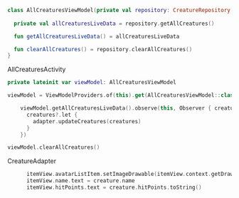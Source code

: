 



```kotlin
class AllCreaturesViewModel(private val repository: CreatureRepository = RoomRepository()) : ViewModel() {
  
  private val allCreaturesLiveData = repository.getAllCreatures()

  fun getAllCreaturesLiveData() = allCreaturesLiveData

  fun clearAllCreatures() = repository.clearAllCreatures()
}
```



AllCreaturesActivity



```kotlin
private lateinit var viewModel: AllCreaturesViewModel
```



```kotlin
viewModel = ViewModelProviders.of(this).get(AllCreaturesViewModel::class.java)
```



```kotlin
    viewModel.getAllCreaturesLiveData().observe(this, Observer { creatures ->
      creatures?.let {
        adapter.updateCreatures(creatures)
      }
    })
```



```kotlin
viewModel.clearAllCreatures()
```



CreatureAdapter

```kotlin
      itemView.avatarListItem.setImageDrawable(itemView.context.getDrawable(creature.drawable))
      itemView.name.text = creature.name
      itemView.hitPoints.text = creature.hitPoints.toString()
```

